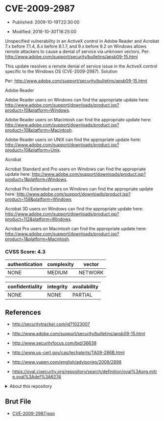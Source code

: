 # CVE-2009-2987

- Published: 2009-10-19T22:30:00

- Modified: 2018-10-30T16:25:00

Unspecified vulnerability in an ActiveX control in Adobe Reader and Acrobat 7.x before 7.1.4, 8.x before 8.1.7, and 9.x before 9.2 on Windows allows remote attackers to cause a denial of service via unknown vectors. Per: http://www.adobe.com/support/security/bulletins/apsb09-15.html

This update resolves a remote denial of service issue in the ActiveX control specific to the Windows OS (CVE-2009-2987). Solution

Per: http://www.adobe.com/support/security/bulletins/apsb09-15.html

Adobe Reader

Adobe Reader users on Windows can find the appropriate update here: http://www.adobe.com/support/downloads/product.jsp?product=10&platform=Windows.

Adobe Reader users on Macintosh can find the appropriate update here: http://www.adobe.com/support/downloads/product.jsp?product=10&platform=Macintosh.

Adobe Reader users on UNIX can find the appropriate update here: http://www.adobe.com/support/downloads/product.jsp?product=10&platform=Unix.

Acrobat

Acrobat Standard and Pro users on Windows can find the appropriate update here:
http://www.adobe.com/support/downloads/product.jsp?product=1&platform=Windows.

Acrobat Pro Extended users on Windows can find the appropriate update here: http://www.adobe.com/support/downloads/product.jsp?product=158&platform=Windows

Acrobat 3D users on Windows can find the appropriate update here:
http://www.adobe.com/support/downloads/product.jsp?product=112&platform=Windows.

Acrobat Pro users on Macintosh can find the appropriate update here:
http://www.adobe.com/support/downloads/product.jsp?product=1&platform=Macintosh.

### CVSS Score: **4.3**

| authentication | complexity | vector |
| --- | --- | --- |
| NONE | MEDIUM | NETWORK |

| confidentiality | integrity | availability |
| --- | --- | --- |
| NONE | NONE | PARTIAL |

## References

* http://securitytracker.com/id?1023007

* http://www.adobe.com/support/security/bulletins/apsb09-15.html

* http://www.securityfocus.com/bid/36638

* http://www.us-cert.gov/cas/techalerts/TA09-286B.html

* http://www.vupen.com/english/advisories/2009/2898

* https://oval.cisecurity.org/repository/search/definition/oval%3Aorg.mitre.oval%3Adef%3A6274

<details>
<summary>About this repository</summary> 

  This repository is part of the project [Live Hack CVE](https://github.com/Live-Hack-CVE). Main website can be found [www.live-hack.org](https://www.live-hack.org) 
  
  Made by [Sn0wAlice](https://github.com/Sn0wAlice) for the people that care about security and need to have a feed of the latest CVEs. Hope you enjoy it, don't forget to star the repo and follow me on [Twitter](https://twitter.com/Sn0wAlice) and [Github](https://github.com/Sn0wAlice). And that is my [personnal website](https://www.alice-snow.me/)

  - [Home Page](https://github.com/Live-Hack-CVE)
  - [Framework](https://github.com/Live-Hack-CVE/cve-framework)
  - [CVE database](https://github.com/Live-Hack-CVE/full_database)
  - [Changelog](https://github.com/Live-Hack-CVE/Changelog)
</details>

## Brut File

* [CVE-2009-2987.json](https://raw.githubusercontent.com/Live-Hack-CVE/full_database/main/cves/2009/CVE-2009-2987.json)

